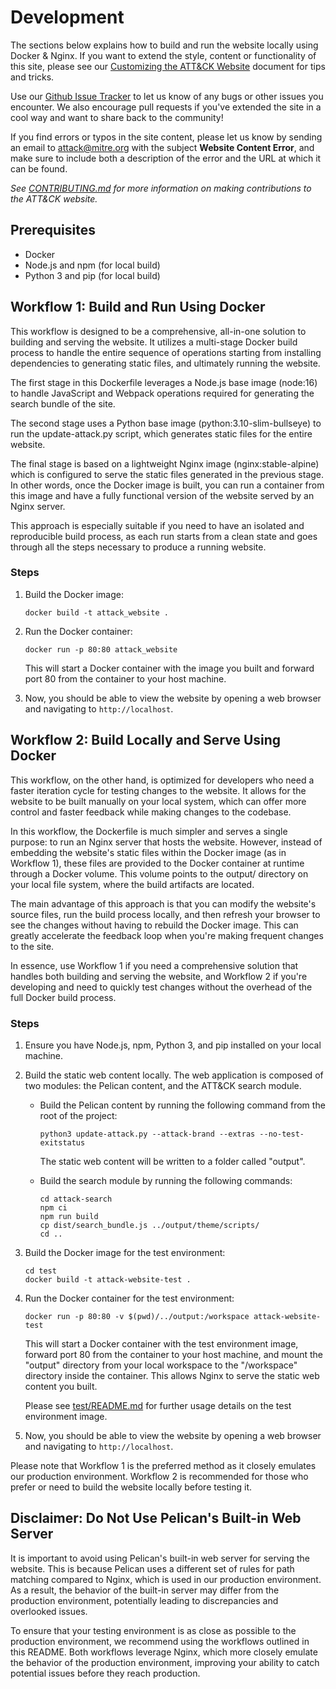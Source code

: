


# Development

The sections below explains how to build and run the website locally using Docker & Nginx. If you want to extend the style, content or functionality of this site, please see our [Customizing the ATT&CK Website](/CUSTOMIZING.md) document for tips and tricks.

Use our [Github Issue Tracker](https://github.com/mitre-attack/attack-website/issues) to let us know of any bugs or other issues you encounter. We also encourage pull requests if you've extended the site in a cool way and want to share back to the community!

If you find errors or typos in the site content, please let us know by sending an email to attack@mitre.org with the subject **Website Content Error**, and make sure to include both a description of the error and the URL at which it can be found. 

_See [CONTRIBUTING.md](/CONTRIBUTING.md) for more information on making contributions to the ATT&CK website._

## Prerequisites

- Docker
- Node.js and npm (for local build)
- Python 3 and pip (for local build)

## Workflow 1: Build and Run Using Docker

This workflow is designed to be a comprehensive, all-in-one solution to building and serving the website. It utilizes a multi-stage Docker build process to handle the entire sequence of operations starting from installing dependencies to generating static files, and ultimately running the website.

The first stage in this Dockerfile leverages a Node.js base image (node:16) to handle JavaScript and Webpack operations required for generating the search bundle of the site.

The second stage uses a Python base image (python:3.10-slim-bullseye) to run the update-attack.py script, which generates static files for the entire website.

The final stage is based on a lightweight Nginx image (nginx:stable-alpine) which is configured to serve the static files generated in the previous stage. In other words, once the Docker image is built, you can run a container from this image and have a fully functional version of the website served by an Nginx server.

This approach is especially suitable if you need to have an isolated and reproducible build process, as each run starts from a clean state and goes through all the steps necessary to produce a running website.

### Steps

1. Build the Docker image:

    ```
    docker build -t attack_website .
    ```

2. Run the Docker container:

    ```
    docker run -p 80:80 attack_website
    ```

   This will start a Docker container with the image you built and forward port 80 from the container to your host machine.

3. Now, you should be able to view the website by opening a web browser and navigating to `http://localhost`.

## Workflow 2: Build Locally and Serve Using Docker

This workflow, on the other hand, is optimized for developers who need a faster iteration cycle for testing changes to the website. It allows for the website to be built manually on your local system, which can offer more control and faster feedback while making changes to the codebase.

In this workflow, the Dockerfile is much simpler and serves a single purpose: to run an Nginx server that hosts the website. However, instead of embedding the website's static files within the Docker image (as in Workflow 1), these files are provided to the Docker container at runtime through a Docker volume. This volume points to the output/ directory on your local file system, where the build artifacts are located.

The main advantage of this approach is that you can modify the website's source files, run the build process locally, and then refresh your browser to see the changes without having to rebuild the Docker image. This can greatly accelerate the feedback loop when you're making frequent changes to the site.

In essence, use Workflow 1 if you need a comprehensive solution that handles both building and serving the website, and Workflow 2 if you're developing and need to quickly test changes without the overhead of the full Docker build process.

### Steps

1. Ensure you have Node.js, npm, Python 3, and pip installed on your local machine.

2. Build the static web content locally. The web application is composed of two modules: the Pelican content, and the ATT&CK search module.

    - Build the Pelican content by running the following command from the root of the project:

        ```
        python3 update-attack.py --attack-brand --extras --no-test-exitstatus
        ```

      The static web content will be written to a folder called "output".

    - Build the search module by running the following commands:

        ```
        cd attack-search
        npm ci
        npm run build
        cp dist/search_bundle.js ../output/theme/scripts/
        cd ..
        ```

3. Build the Docker image for the test environment:

    ```
    cd test
    docker build -t attack-website-test .
    ```

4. Run the Docker container for the test environment:

    ```
    docker run -p 80:80 -v $(pwd)/../output:/workspace attack-website-test
    ```

   This will start a Docker container with the test environment image, forward port 80 from the container to your host machine, and mount the "output" directory from your local workspace to the "/workspace" directory inside the container. This allows Nginx to serve the static web content you built.

   Please see [test/README.md](./test/README.md) for further usage details on the test environment image.

5. Now, you should be able to view the website by opening a web browser and navigating to `http://localhost`.

Please note that Workflow 1 is the preferred method as it closely emulates our production environment. Workflow 2 is recommended for those who prefer or need to build the website locally before testing it.

## Disclaimer: Do Not Use Pelican's Built-in Web Server

It is important to avoid using Pelican's built-in web server for serving the website. This is because Pelican uses a different set of rules for path matching compared to Nginx, which is used in our production environment. As a result, the behavior of the built-in server may differ from the production environment, potentially leading to discrepancies and overlooked issues.

To ensure that your testing environment is as close as possible to the production environment, we recommend using the workflows outlined in this README. Both workflows leverage Nginx, which more closely emulate the behavior of the production environment, improving your ability to catch potential issues before they reach production.
